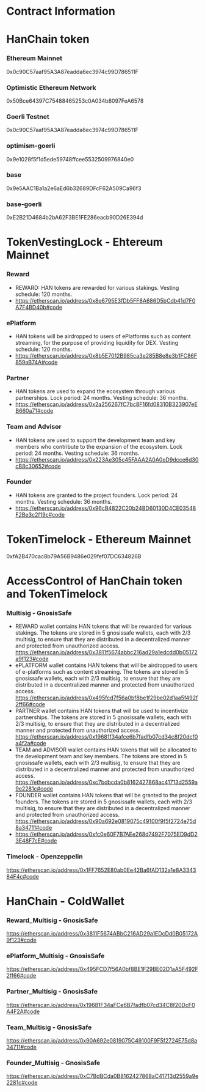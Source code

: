 # Contract Information

# HanChain token

### Ethereum Mainnet

0x0c90C57aaf95A3A87eadda6ec3974c99D786511F

### Optimistic Ethereum Network

0x50Bce64397C75488465253c0A034b8097FeA6578

### Goerli Testnet

0x0c90C57aaf95A3A87eadda6ec3974c99D786511F

### optimism-goerli

0x9e1028f5f1d5ede59748ffcee5532509976840e0

### base

0x9e5AAC1Ba1a2e6aEd6b32689DFcF62A509Ca96f3

### base-goerli

0xE2B21D4684b2bA62F3BE1FE286eacb90D26E394d

# TokenVestingLock - Ehtereum Mainnet

### Reward
- REWARD: HAN tokens are rewarded for various stakings. Vesting schedule: 120 months.
- https://etherscan.io/address/0x8e6795E3fDb5FF8A686D5bCdb41d7F0A7F4BD40b#code

### ePlatform
- HAN tokens will be airdropped to users of ePlatforms such as content streaming, for the purpose of providing liquidity for DEX. Vesting schedule: 120 months.
- https://etherscan.io/address/0x8b5E7012B985ca3e285B8e8e3b1FC86F859aB74A#code

### Partner
- HAN tokens are used to expand the ecosystem through various partnerships. Lock period: 24 months. Vesting schedule: 36 months.
- https://etherscan.io/address/0x2a256267fC7bc8F16fd08310B323907eEB660a71#code

### Team and Advisor
- HAN tokens are used to support the development team and key members who contribute to the expansion of the ecosystem. Lock period: 24 months. Vesting schedule: 36 months.
- https://etherscan.io/address/0x223Ae305c45FAAA2A0A0eD9dcce6d30cB8c30652#code

### Founder
- HAN tokens are granted to the project founders. Lock period: 24 months. Vesting schedule: 36 months.
- https://etherscan.io/address/0x96cB4822C20b24BD60130D4CE03548F2Be3c2f19c#code

# TokenTimelock - Ethereum Mainnet

0xfA2B470cac8b79A56B9486e029fef07DC634826B

# AccessControl of HanChain token and TokenTimelock

### Multisig - GnosisSafe
- REWARD wallet contains HAN tokens that will be rewarded for various stakings. The tokens are stored in 5 gnosissafe wallets, each with 2/3 multisig, to ensure that they are distributed in a decentralized manner and protected from unauthorized access. https://etherscan.io/address/0x3811f5674abbc216ad29a1edcdd0b05172a9f123#code
- ePLATFORM wallet contains HAN tokens that will be airdropped to users of e-platforms such as content streaming. The tokens are stored in 5 gnosissafe wallets, each with 2/3 multisig, to ensure that they are distributed in a decentralized manner and protected from unauthorized access. https://etherscan.io/address/0x495fcd7f56a0bf8be1f29be02d1aa5f492f2ff66#code
- PARTNER wallet contains HAN tokens that will be used to incentivize partnerships. The tokens are stored in 5 gnosissafe wallets, each with 2/3 multisig, to ensure that they are distributed in a decentralized manner and protected from unauthorized access. https://etherscan.io/address/0x19681f34afce6b7fadfb07cd34c8f20dcf0a4f2a#code
- TEAM and ADVISOR wallet contains HAN tokens that will be allocated to the development team and key members. The tokens are stored in 5 gnosissafe wallets, each with 2/3 multisig, to ensure that they are distributed in a decentralized manner and protected from unauthorized access. https://etherscan.io/address/0xc7bdbcda0b8162427868ac41713d2559a9e2281c#code
- FOUNDER wallet contains HAN tokens that will be granted to the project founders. The tokens are stored in 5 gnosissafe wallets, each with 2/3 multisig, to ensure that they are distributed in a decentralized manner and protected from unauthorized access. https://etherscan.io/address/0x90a692e0819075c49100f9f5f2724e75d8a34711#code
- https://etherscan.io/address/0xfc0e60F7B7AEe268d7492F7075ED9dD23E48F7cE#code

### Timelock - Openzeppelin

https://etherscan.io/address/0x1FF7652E80ab0Ee42Ba6fAD132a1e8A334384F4c#code

# HanChain - ColdWallet

### Reward_Multisig - GnosisSafe

https://etherscan.io/address/0x3811F5674ABbC216AD29a1EDcDd0B05172A9f123#code

### ePlatform_Multisig - GnosisSafe

https://etherscan.io/address/0x495FCD7f56A0bf8BE1F29BE02D1aA5F492F2ff66#code

### Partner_Multisig - GnosisSafe

https://etherscan.io/address/0x19681F34aFCe6B7fadfb07cd34C8f20DcF0A4F2A#code

### Team_Multisig - GnosisSafe

https://etherscan.io/address/0x90A692e0819075C49100F9F5f2724E75d8a34711#code

### Founder_Multisig - GnosisSafe

https://etherscan.io/address/0xC7BdBCda0B8162427868aC41713d2559a9e2281c#code

